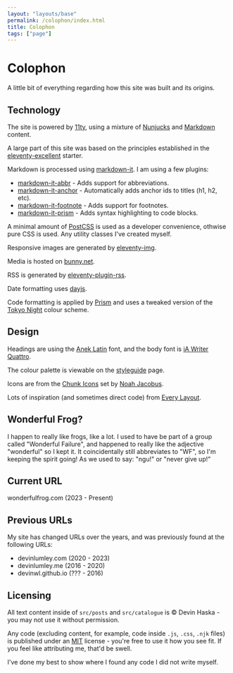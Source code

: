 ```yaml
---
layout: "layouts/base"
permalink: /colophon/index.html
title: Colophon
tags: ["page"]
---
```


# Colophon

A little bit of everything regarding how this site was built and its origins.

## Technology

The site is powered by [11ty][11ty], using a mixture of [Nunjucks][nunjucks] and [Markdown][markdown] content.

A large part of this site was based on the principles established in the [eleventy-excellent][eleventyexcellent] starter.

Markdown is processed using [markdown-it][markdownit]. I am using a few plugins:
- [markdown-it-abbr][markdownitabbr] - Adds support for abbreviations.
- [markdown-it-anchor][markdownitanchor] - Automatically adds anchor ids to titles (h1, h2, etc).
- [markdown-it-footnote][markdownitfootnote] - Adds support for footnotes.
- [markdown-it-prism][markdownitprism] - Adds syntax highlighting to code blocks.

A minimal amount of [PostCSS][postcss] is used as a developer convenience, othwise pure CSS is used. Any utility classes I've created myself.

Responsive images are generated by [eleventy-img][eleventyimg].

Media is hosted on [bunny.net][bunnynet].

RSS is generated by [eleventy-plugin-rss][eleventypluginrss].

Date formatting uses [dayjs][dayjs].

Code formatting is applied by [Prism][prismjs] and uses a tweaked version of the [Tokyo Night][tokyonight] colour scheme.

## Design

Headings are using the [Anek Latin][aneklatin] font, and the body font is [iA Writer Quattro][iawriterquattro].

The colour palette is viewable on the [styleguide][styleguide] page.

Icons are from the [Chunk Icons][chunkicons] set by [Noah Jacobus][noahjacobus].

Lots of inspiration (and sometimes direct code) from [Every Layout][everylayout].

## Wonderful Frog?

I happen to really like frogs, like a lot. I used to have be part of a group called "Wonderful Failure", and happened to really like the adjective "wonderful" so I kept it. It coincidentally still abbreviates to "WF", so I'm keeping the spirit going! As we used to say: "ngu!" or "never give up!"

## Current URL

wonderfulfrog.com (2023 - Present)

## Previous URLs

My site has changed URLs over the years, and was previously found at the following URLs:

- devinlumley.com (2020 - 2023)
- devinlumley.me (2016 - 2020)
- devinwl.github.io (??? - 2016)

## Licensing

All text content inside of `src/posts` and `src/catalogue` is &copy; Devin Haska - you may not use it without permission.

Any code (excluding content, for example, code inside `.js`, `.css`, `.njk` files) is published under an [MIT][mit] license - you're free to use it how you see fit. If you feel like attributing me, that'd be swell.

I've done my best to show where I found any code I did not write myself.

[11ty]: https://11ty.dev
[markdown]: https://daringfireball.net/projects/markdown/syntax
[nunjucks]: https://mozilla.github.io/nunjucks/templating.html
[markdownit]: https://github.com/markdown-it/markdown-it
[markdownitabbr]: https://github.com/markdown-it/markdown-it-abbr
[markdownitanchor]: https://github.com/valeriangalliat/markdown-it-anchor
[markdownitfootnote]: https://github.com/markdown-it/markdown-it-footnote
[markdownitprism]: https://github.com/jGleitz/markdown-it-prism
[postcss]: https://postcss.org
[eleventyimg]: https://www.11ty.dev/docs/plugins/image
[bunnynet]: https://bunny.net
[eleventypluginrss]: https://www.11ty.dev/docs/plugins/rss
[dayjs]: https://day.js.org/en
[aneklatin]: https://fonts.google.com/specimen/Anek+Latin
[iawriterquattro]: https://github.com/iaolo/iA-Fonts
[styleguide]: /styleguide
[chunkicons]: https://www.figma.com/community/file/1327310800295849271
[noahjacobus]: https://noahjacob.us
[mit]: https://opensource.org/license/mit
[eleventyexcellent]: https://eleventy-excellent.netlify.app
[everylayout]: https://every-layout.dev
[prismjs]: https://prismjs.com
[tokyonight]: https://github.com/folke/tokyonight.nvim
